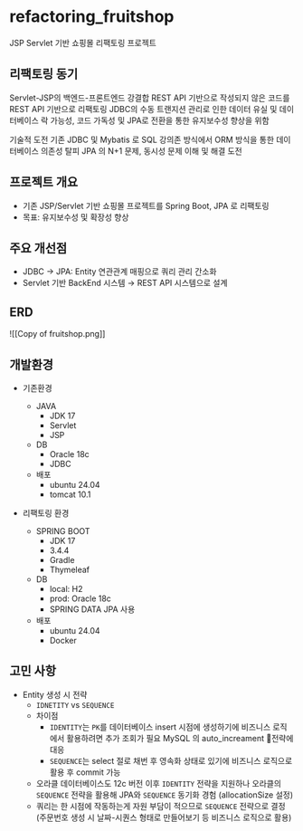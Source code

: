 # refactoring_fruitshop

JSP Servlet 기반 쇼핑몰 리팩토링 프로젝트

## 리팩토링 동기

Servlet-JSP의 백엔드-프론트엔드 강결합
REST API 기반으로 작성되지 않은 코드를 REST API 기반으로 리팩토링
JDBC의 수동 트랜지션 관리로 인한 데이터 유실 및 데이터베이스 락 가능성, 
코드 가독성 및 JPA로 전환을 통한 유지보수성 향상을 위함

기술적 도전
기존 JDBC 및 Mybatis 로 SQL 강의존 방식에서 ORM 방식을 통한 데이터베이스 의존성 탈피
JPA 의 N+1 문제, 동시성 문제 이해 및 해결 도전

## 프로젝트 개요

- 기존 JSP/Servlet 기반 쇼핑몰 프로젝트를 Spring Boot, JPA 로 리팩토링
- 목표: 유지보수성 및 확장성 향상

## 주요 개선점

- JDBC → JPA: Entity 연관관계 매핑으로 쿼리 관리 간소화
- Servlet 기반 BackEnd 시스템 → REST API 시스템으로 설계

## ERD
![[Copy of fruitshop.png]]


##  개발환경

- 기존환경
	- JAVA
		- JDK 17
		- Servlet
		- JSP
	- DB
		- Oracle 18c
		- JDBC
	- 배포
		- ubuntu 24.04
		- tomcat 10.1

- 리팩토링 환경
	- SPRING BOOT
		- JDK 17
		- 3.4.4
		- Gradle
		- Thymeleaf
	- DB
		- local: H2
		- prod: Oracle 18c
		- SPRING DATA JPA 사용
	- 배포
		- ubuntu 24.04
		- Docker

## 고민 사항

- Entity 생성 시 전략
	- `IDNETITY` vs `SEQUENCE`
	- 차이점
		- `IDENTITY`는 `PK`를 데이터베이스 insert 시점에 생성하기에 비즈니스 로직에서 활용하려면 추가 조회가 필요 MySQL 의 auto_increament 전략에 대응
		- `SEQUENCE`는 select 절로 채번 후 영속화 상태로 있기에 비즈니스 로직으로 활용 후 commit 가능
	- 오라클 데이터베이스도 12c 버전 이후 `IDENTITY` 전략을 지원하나 오라클의 `SEQUENCE` 전략을 활용해 JPA와 `SEQUENCE` 동기화 경험 (allocationSize 설정)
	- 쿼리는 한 시점에 작동하는게 자원 부담이 적으므로 `SEQUENCE` 전략으로 결정 (주문번호 생성 시 날짜-시퀀스 형태로 만들어보기 등 비즈니스 로직으로 활용)


